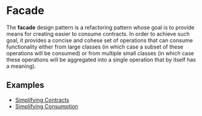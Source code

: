 # Facade

The **facade** design pattern is a refactoring pattern whose goal is to provide
means for creating easier to consume contracts. In order to achieve such goal,
it provides a concise and cohese set of operations that can consume
functionality either from large classes (in which case a subset of these
operations will be consumed) or from multiple small classes (in which case these
operations will be aggregated into a single operation that by itself has a
meaning).

## Examples

- [Simplifying Contracts][1]
- [Simplifying Consumption][2]

[1]: ./001_simplifying_contracts/
[2]: ./001_simplifying_consumption/
